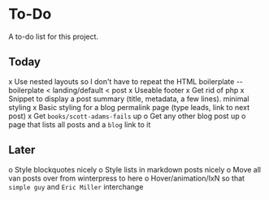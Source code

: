 # To-Do

A to-do list for this project.

## Today
x Use nested layouts so I don't have to repeat the HTML boilerplate -- boilerplate < landing/default < post
x Useable footer
x Get rid of php
x Snippet to display a post summary (title, metadata, a few lines). minimal styling
x Basic styling for a blog permalink page (type leads, link to next post)
x Get `books/scott-adams-fails` up
o Get any other blog post up
o page that lists all posts and a `blog` link to it

## Later
o Style blockquotes nicely
o Style lists in markdown posts nicely
o Move all van posts over from winterpress to here
o Hover/animation/IxN so that `simple guy` and `Eric Miller` interchange
